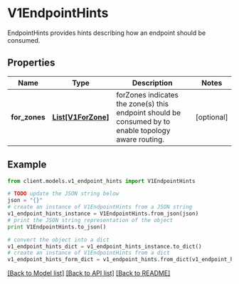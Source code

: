 # V1EndpointHints

EndpointHints provides hints describing how an endpoint should be consumed.

## Properties
Name | Type | Description | Notes
------------ | ------------- | ------------- | -------------
**for_zones** | [**List[V1ForZone]**](V1ForZone.md) | forZones indicates the zone(s) this endpoint should be consumed by to enable topology aware routing. | [optional] 

## Example

```python
from client.models.v1_endpoint_hints import V1EndpointHints

# TODO update the JSON string below
json = "{}"
# create an instance of V1EndpointHints from a JSON string
v1_endpoint_hints_instance = V1EndpointHints.from_json(json)
# print the JSON string representation of the object
print V1EndpointHints.to_json()

# convert the object into a dict
v1_endpoint_hints_dict = v1_endpoint_hints_instance.to_dict()
# create an instance of V1EndpointHints from a dict
v1_endpoint_hints_form_dict = v1_endpoint_hints.from_dict(v1_endpoint_hints_dict)
```
[[Back to Model list]](../README.md#documentation-for-models) [[Back to API list]](../README.md#documentation-for-api-endpoints) [[Back to README]](../README.md)


